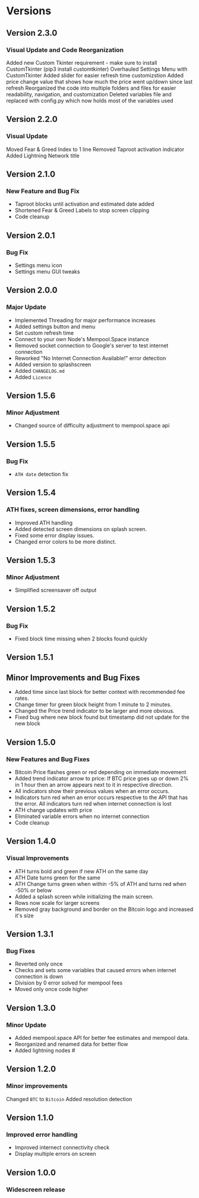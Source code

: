 # Versions

## Version 2.3.0

### Visual Update and Code Reorganization
Added new Custom Tkinter requirement - make sure to install CustomTkinter (pip3 install customtkinter)
Overhauled Settings Menu with CustomTkinter
Added slider for easier refresh time customizstion
Added price change value that shows how much the price went up/down since last refresh
Reorganized the code into multiple folders and files for easier readability, navigation, and customization
Deleted variables file and replaced with config.py which now holds most of the variables used

## Version 2.2.0

### Visual Update
Moved Fear & Greed Index to 1 line
Removed Taproot activation indicator
Added Lightning Network title

## Version 2.1.0

### New Feature and Bug Fix
- Taproot blocks until activation and estimated date added
- Shortened Fear & Greed Labels to stop screen clipping
- Code cleanup

## Version 2.0.1

### Bug Fix
- Settings menu icon
- Settings menu GUI tweaks

## Version 2.0.0

### Major Update
- Implemented Threading for major performance increases
- Added settings button and menu
- Set custom refresh time
- Connect to your own Node's Mempool.Space instance
- Removed socket connection to Google's server to test internet connection
- Reworked "No Internet Connection Available!" error detection
- Added version to splashscreen
- Added `CHANGELOG.md`
- Added `Licence`

## Version 1.5.6

### Minor Adjustment
- Changed source of difficulty adjustment to mempool.space api

## Version 1.5.5

### Bug Fix
- `ATH date` detection fix

## Version 1.5.4

### ATH fixes, screen dimensions, error handling
- Improved ATH handling
- Added detected screen dimensions on splash screen.
- Fixed some error display issues.
- Changed error colors to be more distinct.

## Version 1.5.3

### Minor Adjustment
- Simplified screensaver off output

## Version 1.5.2

### Bug Fix
- Fixed block time missing when 2 blocks found quickly

## Version 1.5.1

## Minor Improvements and Bug Fixes
- Added time since last block for better context with recommended fee rates.
- Change timer for green block height from 1 minute to 2 minutes.
- Changed the Price trend indicator to be  larger and more obvious.
- Fixed bug where new block found but timestamp did not update for the new block

## Version 1.5.0

### New Features and Bug Fixes
- Bitcoin Price flashes green or red depending on immediate movement
- Added trend indicator arrow to price: If BTC price goes up or down 2% in 1 hour then an arrow appears next to it in respective direction.
- All indicators show their previous values when an error occurs.
- Indicators turn red when an error occurs respective to the API that has the error. All indicators turn red when internet connection is lost
- ATH change updates with price
- Eliminated variable errors when no internet connection 
- Code cleanup

## Version 1.4.0

### Visual Improvements
- ATH turns bold and green if new ATH on the same day
- ATH Date turns green for the same
- ATH Change turns green when within -5% of ATH and turns red when -50% or below
- Added a splash screen while initializing the main screen.
- Rows now scale for larger screens
- Removed gray background and border on the Bitcoin logo and increased it's size

## Version 1.3.1

### Bug Fixes
- Reverted only once
- Checks and sets some variables that caused errors when internet connection is down
- Division by 0 error solved for mempool fees
- Moved only once code higher

## Version 1.3.0

### Minor Update
- Added mempool.space API for better fee estimates and mempool data.
- Reorganized and renamed data for better flow
- Added lightning nodes #

## Version 1.2.0

### Minor improvements
Changed `BTC` to `Bitcoin`
Added resolution detection

## Version 1.1.0

### Improved error handling
- Improved internect connectivity check
- Display multiple errors on screen

## Version 1.0.0

### Widescreen release
